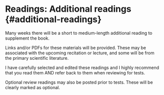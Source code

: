 # Readings: Additional readings {#additional-readings}

Many weeks there will be a short to medium-length additional reading to supplement the book.  

Links and/or PDFs for these materials will be provided.  These may be associated with the upcoming recitation or lecture, and some will be from the primary scientific literature.   

I have carefully selected and edited these readings and I highly recommend that you read them AND refer back to them when reviewing for tests.

Optional review readings may also be posted prior to tests.  These will be clearly marked as optional.

